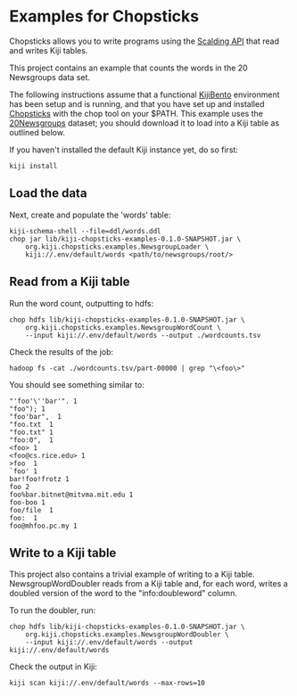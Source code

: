 Examples for Chopsticks
========================

Chopsticks allows you to write programs using the
[Scalding API](https://github.com/twitter/scalding) that read and writes Kiji tables.

This project contains an example that counts the words in the 20 Newsgroups data set.

The following instructions assume that a functional
[KijiBento](https://github.com/kijiproject/kiji-bento/) environment has been
setup and is running, and that you have set up and installed
[Chopsticks](https://github.com/kijiproject/kiji-chopsticks) with the chop tool on your $PATH.
This example uses the
[20Newsgroups](http://qwone.com/~jason/20Newsgroups/) dataset; you should download it
to load into a Kiji table as outlined below.

If you haven't installed the default Kiji instance yet, do so first:

    kiji install

Load the data
-------------

Next, create and populate the 'words' table:

    kiji-schema-shell --file=ddl/words.ddl
    chop jar lib/kiji-chopsticks-examples-0.1.0-SNAPSHOT.jar \
        org.kiji.chopsticks.examples.NewsgroupLoader \
        kiji://.env/default/words <path/to/newsgroups/root/>

Read from a Kiji table
-------------------------

Run the word count, outputting to hdfs:

    chop hdfs lib/kiji-chopsticks-examples-0.1.0-SNAPSHOT.jar \
        org.kiji.chopsticks.examples.NewsgroupWordCount \
        --input kiji://.env/default/words --output ./wordcounts.tsv

Check the results of the job:

    hadoop fs -cat ./wordcounts.tsv/part-00000 | grep "\<foo\>"

You should see something similar to:

    "'foo'\''bar'". 1
    "foo"); 1
    "foo'bar",  1
    "foo.txt  1
    "foo.txt" 1
    "foo:0",  1
    <foo> 1
    <foo@cs.rice.edu> 1
    >foo  1
    `foo' 1
    bar!foo!frotz 1
    foo 2
    foo%bar.bitnet@mitvma.mit.edu 1
    foo-boo 1
    foo/file  1
    foo:  1
    foo@mhfoo.pc.my 1

Write to a Kiji table
-----------------------

This project also contains a trivial example of writing to a Kiji table.
NewsgroupWordDoubler reads from a Kiji table and, for each word, writes
a doubled version of the word to the "info:doubleword" column.

To run the doubler, run:

    chop hdfs lib/kiji-chopsticks-examples-0.1.0-SNAPSHOT.jar \
        org.kiji.chopsticks.examples.NewsgroupWordDoubler \
        --input kiji://.env/default/words --output kiji://.env/default/words

Check the output in Kiji:

    kiji scan kiji://.env/default/words --max-rows=10
